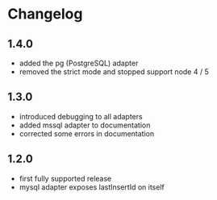 # Changelog

## 1.4.0

- added the pg (PostgreSQL) adapter
- removed the strict mode and stopped support node 4 / 5

## 1.3.0

- introduced debugging to all adapters
- added mssql adapter to documentation
- corrected some errors in documentation

## 1.2.0

- first fully supported release
- mysql adapter exposes lastInsertId on itself